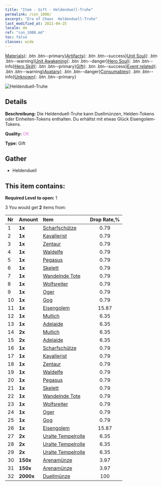 ```yaml
---
title: "Item - Gift - Heldenduell-Truhe"
permalink: /con_1008/
excerpt: "Era of Chaos  Heldenduell-Truhe"
last_modified_at: 2021-04-25
locale: de
ref: "con_1008.md"
toc: false
classes: wide
---
```

 [Materials](/ItemsDE/){: .btn .btn--primary}[Artifacts](/ItemsDE/Artifacts/){: .btn .btn--success}[Unit Soul](/ItemsDE/UnitSoul/){: .btn .btn--warning}[Unit Awakening](/ItemsDE/UnitAwakening/){: .btn .btn--danger}[Hero Soul](/ItemsDE/HeroSoul/){: .btn .btn--info}[Hero Skill](/ItemsDE/HeroSkill/){: .btn .btn--primary}[Gift](/ItemsDE/Gift/){: .btn .btn--success}[Event related](/ItemsDE/Events/){: .btn .btn--warning}[Avatars](/ItemsDE/Avatars/){: .btn .btn--danger}[Consumables](/ItemsDE/Consumables/){: .btn .btn--info}[Unknown](/ItemsDE/Unknown/){: .btn .btn--primary}

 ![Heldenduell-Truhe](/images/t/i_50002.png)

## Details
 **Beschreibung:** Die Heldenduell-Truhe kann Duellmünzen, Helden-Tokens oder Einheiten-Tokens enthalten. Du erhältst mit etwas Glück Eisengolem-Tokens.

 **Quality:** <span style="color: #DA70D6">OK</span>

 **Type:** Gift

## Gather

*    Heldenduell 

## This item contains:

 **Required Level to open:** 1

 3 You would get **2** items  from:

  | Nr | Amount |     Item    | Drop Rate,% |
  |:---|:-------|:------------|:---------:|
  | 1 |  **1x** | [Scharfschütze](/ItemsDE/unt_191/) | 0.79 | 
  | 2 |  **1x** | [Kavallerist](/ItemsDE/unt_195/) | 0.79 | 
  | 3 |  **1x** | [Zentaur](/ItemsDE/unt_199/) | 0.79 | 
  | 4 |  **1x** | [Waldelfe](/ItemsDE/unt_201/) | 0.79 | 
  | 5 |  **1x** | [Pegasus](/ItemsDE/unt_202/) | 0.79 | 
  | 6 |  **1x** | [Skelett](/ItemsDE/unt_208/) | 0.79 | 
  | 7 |  **1x** | [Wandelnde Tote](/ItemsDE/unt_209/) | 0.79 | 
  | 8 |  **1x** | [Wolfsreiter](/ItemsDE/unt_218/) | 0.79 | 
  | 9 |  **1x** | [Oger](/ItemsDE/unt_220/) | 0.79 | 
  | 10 |  **1x** | [Gog](/ItemsDE/unt_227/) | 0.79 | 
  | 11 |  **1x** | [Eisengolem](/ItemsDE/unt_237/) | 15.87 | 
  | 12 |  **1x** | [Mullich](/ItemsDE/her_360/) | 6.35 | 
  | 13 |  **1x** | [Adelaide](/ItemsDE/her_359/) | 6.35 | 
  | 14 |  **2x** | [Mullich](/ItemsDE/her_360/) | 6.35 | 
  | 15 |  **2x** | [Adelaide](/ItemsDE/her_359/) | 6.35 | 
  | 16 |  **1x** | [Scharfschütze](/ItemsDE/unt_191/) | 0.79 | 
  | 17 |  **1x** | [Kavallerist](/ItemsDE/unt_195/) | 0.79 | 
  | 18 |  **1x** | [Zentaur](/ItemsDE/unt_199/) | 0.79 | 
  | 19 |  **1x** | [Waldelfe](/ItemsDE/unt_201/) | 0.79 | 
  | 20 |  **1x** | [Pegasus](/ItemsDE/unt_202/) | 0.79 | 
  | 21 |  **1x** | [Skelett](/ItemsDE/unt_208/) | 0.79 | 
  | 22 |  **1x** | [Wandelnde Tote](/ItemsDE/unt_209/) | 0.79 | 
  | 23 |  **1x** | [Wolfsreiter](/ItemsDE/unt_218/) | 0.79 | 
  | 24 |  **1x** | [Oger](/ItemsDE/unt_220/) | 0.79 | 
  | 25 |  **1x** | [Gog](/ItemsDE/unt_227/) | 0.79 | 
  | 26 |  **1x** | [Eisengolem](/ItemsDE/unt_237/) | 15.87 | 
  | 27 |  **2x** | [Uralte Tempelrolle](/ItemsDE/con_697/) | 6.35 | 
  | 28 |  **2x** | [Uralte Tempelrolle](/ItemsDE/con_697/) | 6.35 | 
  | 29 |  **2x** | [Uralte Tempelrolle](/ItemsDE/con_697/) | 6.35 | 
  | 30 |  **150x** | [Arenamünze](/ItemsDE/con_903/) | 3.97 | 
  | 31 |  **150x** | [Arenamünze](/ItemsDE/con_903/) | 3.97 | 
  | 32 |  **2000x** | [Duellmünze](/ItemsDE/con_907/) | 100 | 
